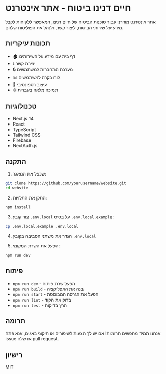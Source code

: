 # חיים דנינו ביטוח - אתר אינטרנט

אתר אינטרנט מודרני עבור סוכנות הביטוח של חיים דנינו, המאפשר ללקוחות לקבל מידע על שירותי הביטוח, ליצור קשר, ולנהל את הפוליסות שלהם.

## תכונות עיקריות

- 🏠 דף בית עם מידע על השירותים
- 📞 יצירת קשר
- 🔒 מערכת התחברות למשתמשים
- 📊 לוח בקרה למשתמשים
- 📱 עיצוב רספונסיבי
- 🌐 תמיכה מלאה בעברית

## טכנולוגיות

- Next.js 14
- React
- TypeScript
- Tailwind CSS
- Firebase
- NextAuth.js

## התקנה

1. שכפל את המאגר:
```bash
git clone https://github.com/yourusername/website.git
cd website
```

2. התקן את התלויות:
```bash
npm install
```

3. צור קובץ `.env.local` על בסיס `.env.local.example`:
```bash
cp .env.local.example .env.local
```

4. הגדר את משתני הסביבה בקובץ `.env.local`

5. הפעל את השרת המקומי:
```bash
npm run dev
```

## פיתוח

- `npm run dev` - הפעל שרת פיתוח
- `npm run build` - בנה את האפליקציה
- `npm run start` - הפעל את הגרסה המבוססת
- `npm run lint` - בדוק את הקוד
- `npm run test` - הרץ בדיקות

## תרומה

אנחנו תמיד מחפשים תרומות! אם יש לך הצעות לשיפורים או תיקוני באגים, אנא פתח issue או שלח pull request.

## רישיון

MIT 